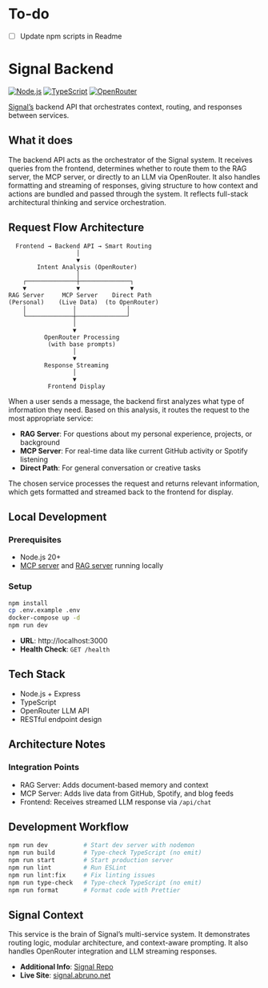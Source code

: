 # To-do

- [ ] Update npm scripts in Readme

# Signal Backend

[![Node.js](https://img.shields.io/badge/Node.js-20+-green.svg)](https://nodejs.org/)
[![TypeScript](https://img.shields.io/badge/TypeScript-5.0+-blue.svg)](https://www.typescriptlang.org/)
[![OpenRouter](https://img.shields.io/badge/OpenRouter-LLM%20API-orange.svg)](https://openrouter.ai/)

[Signal’s](https://github.com/anthonybruno/signal) backend API that orchestrates context, routing, and responses between services.

## What it does

The backend API acts as the orchestrator of the Signal system. It receives queries from the frontend, determines whether to route them to the RAG server, the MCP server, or directly to an LLM via OpenRouter. It also handles formatting and streaming of responses, giving structure to how context and actions are bundled and passed through the system. It reflects full-stack architectural thinking and service orchestration.

## Request Flow Architecture

```
  Frontend → Backend API → Smart Routing
                   │
                   ▼
        Intent Analysis (OpenRouter)
                   │
    ┌──────────────┼──────────────┐
    ▼              ▼              ▼
RAG Server     MCP Server    Direct Path
(Personal)    (Live Data)  (to OpenRouter)
    │             │              │
    └─────────────┼──────────────┘
                  │
                  ▼
          OpenRouter Processing
           (with base prompts)
                  │
                  ▼
          Response Streaming
                  │
                  ▼
           Frontend Display
```

When a user sends a message, the backend first analyzes what type of information they need. Based on this analysis, it routes the request to the most appropriate service:

- **RAG Server**: For questions about my personal experience, projects, or background
- **MCP Server**: For real-time data like current GitHub activity or Spotify listening
- **Direct Path**: For general conversation or creative tasks

The chosen service processes the request and returns relevant information, which gets formatted and streamed back to the frontend for display.

## Local Development

### Prerequisites

- Node.js 20+
- [MCP server](https://github.com/anthonybruno/signal-mcp) and [RAG server](https://github.com/anthonybruno/signal-rag) running locally

### Setup

```bash
npm install
cp .env.example .env
docker-compose up -d
npm run dev
```

- **URL**: http://localhost:3000
- **Health Check**: `GET /health`

## Tech Stack

- Node.js + Express
- TypeScript
- OpenRouter LLM API
- RESTful endpoint design

## Architecture Notes

### Integration Points

- RAG Server: Adds document-based memory and context
- MCP Server: Adds live data from GitHub, Spotify, and blog feeds
- Frontend: Receives streamed LLM response via `/api/chat`

## Development Workflow

```bash
npm run dev          # Start dev server with nodemon
npm run build        # Type-check TypeScript (no emit)
npm run start        # Start production server
npm run lint         # Run ESLint
npm run lint:fix     # Fix linting issues
npm run type-check   # Type-check TypeScript (no emit)
npm run format       # Format code with Prettier
```

## Signal Context

This service is the brain of Signal’s multi-service system. It demonstrates routing logic, modular architecture, and context-aware prompting. It also handles OpenRouter integration and LLM streaming responses.

- **Additional Info**: [Signal Repo](https://github.com/anthonybruno/signal)
- **Live Site**: [signal.abruno.net](https://signal.abruno.net)
